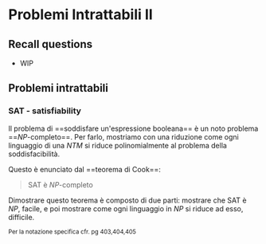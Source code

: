 # Problemi Intrattabili II

## Recall questions
- WIP

## Problemi intrattabili 

### SAT - satisfiability

Il problema di ==soddisfare un'espressione booleana== è un noto problema ==$NP$-completo==. Per farlo, mostriamo con una riduzione come ogni linguaggio di una $NTM$ si riduce polinomialmente al problema della soddisfacibilità.

Questo è enunciato dal ==teorema di Cook==:
> SAT è $NP$-completo

Dimostrare questo teorema è composto di due parti: mostrare che SAT è $NP$, facile, e poi mostrare come ogni linguaggio in $NP$ si riduce ad esso, difficile. 

<small> Per la notazione specifica cfr. pg 403,404,405</small>

